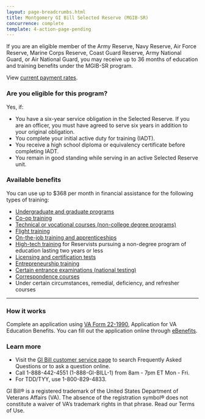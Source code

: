 ```yaml
---
layout: page-breadcrumbs.html
title: Montgomery GI Bill Selected Reserve (MGIB-SR)
concurrence: complete
template: 4-action-page-pending
---
```


If you are an eligible member of the Army Reserve, Navy Reserve, Air Force Reserve, Marine Corps Reserve, Coast Guard Reserve, Army National Guard, or Air National Guard, you may receive up to 36 months of education and training benefits under the MGIB-SR program.

View [current payment rates](http://www.benefits.va.gov/gibill/resources/benefits_resources/rate_tables.asp#ch1606).
<div class="call-out" markdown="1">

### Are you eligible for this program?
Yes, if:

  - You have a six-year service obligation in the Selected Reserve. If you are an officer, you must have agreed to serve six years in addition to your original obligation.
  - You complete your initial active duty for training (IADT).
  - You receive a high school diploma or equivalency certificate before completing IADT.
  - You remain in good standing while serving in an active Selected Reserve unit.
</div>

### Available benefits

You can use up to $368 per month in financial assistance for the following types of training:

- [Undergraduate and graduate programs](/education/gi-bill/higher-learning/)
- [Co-op training](/education/work-learn/co-op-training/)
- [Technical or vocational courses (non-college degree programs)](/education/work-learn/non-college-degree-program/)
- [Flight training](/education/advanced-training-and-certifications/flight-training/)
- [On-the-job training and apprenticeships](/education/work-learn/job-and-apprenticeship/)
- [High-tech training](/education/work-learn/non-traditional/accelerated-payments/) for Reservists pursuing a non-degree program of education lasting two years or less
- [Licensing and certification tests](/education/advanced-training-and-certifications/licensing-certification/)
- [Entrepreneurship training](/education/advanced-training-and-certifications/entrepreneurship-training/)
- [Certain entrance examinations (national testing)](/education/advanced-training-and-certifications/national-testing-program/)
- [Correspondence courses](/education/work-learn/non-traditional/correspondence-training/)
- Under certain circumstances, remedial, deficiency, and refresher courses

-----

### How it works

Complete an application using [VA Form 22-1990](http://www.vba.va.gov/pubs/forms/VBA-22-1990-ARE.pdf), Application for VA Education Benefits.  You can fill out the application online through [eBenefits](http://www.ebenefits.va.gov/ebenefits/vonapp).

### Learn more
- Visit the [GI Bill customer service page](http://gibill.custhelp.com/) to search Frequently Asked Questions or to ask a question online.
- Call 1-888-442-4551 (1-888-GI-BILL-1) from 8am - 7pm ET Mon - Fri.
- For TDD/TYY, use 1-800-829-4833.

GI Bill&reg; is a registered trademark of the United States Department of Veterans Affairs (VA). The absence of the registration symbol&reg; does not constitute a waiver of VA’s trademark rights in that phrase. Read our Terms of Use.
